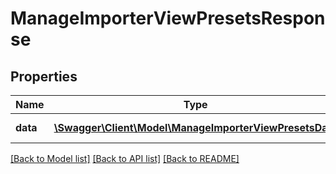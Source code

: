 # ManageImporterViewPresetsResponse

## Properties
Name | Type | Description | Notes
------------ | ------------- | ------------- | -------------
**data** | [**\Swagger\Client\Model\ManageImporterViewPresetsData**](ManageImporterViewPresetsData.md) | Response object | 

[[Back to Model list]](../README.md#documentation-for-models) [[Back to API list]](../README.md#documentation-for-api-endpoints) [[Back to README]](../README.md)


